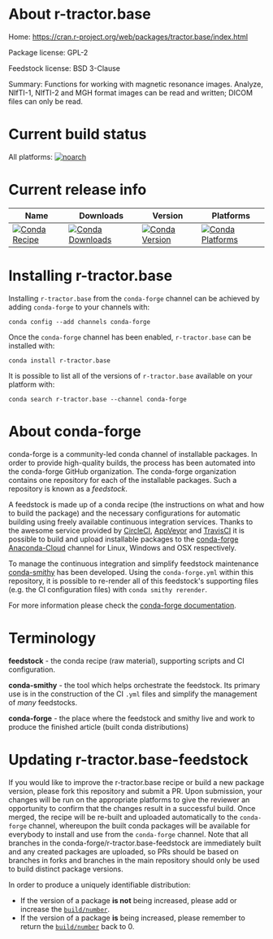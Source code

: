 About r-tractor.base
====================

Home: https://cran.r-project.org/web/packages/tractor.base/index.html

Package license: GPL-2

Feedstock license: BSD 3-Clause

Summary: Functions for working with magnetic resonance images. Analyze, NIfTI-1, NIfTI-2 and MGH format images can be read and written; DICOM files can only be read.



Current build status
====================

All platforms:
[![noarch](https://img.shields.io/circleci/project/github/conda-forge/r-tractor.base-feedstock/master.svg?label=noarch)](https://circleci.com/gh/conda-forge/r-tractor.base-feedstock)

Current release info
====================

| Name | Downloads | Version | Platforms |
| --- | --- | --- | --- |
| [![Conda Recipe](https://img.shields.io/badge/recipe-r--tractor.base-green.svg)](https://anaconda.org/conda-forge/r-tractor.base) | [![Conda Downloads](https://img.shields.io/conda/dn/conda-forge/r-tractor.base.svg)](https://anaconda.org/conda-forge/r-tractor.base) | [![Conda Version](https://img.shields.io/conda/vn/conda-forge/r-tractor.base.svg)](https://anaconda.org/conda-forge/r-tractor.base) | [![Conda Platforms](https://img.shields.io/conda/pn/conda-forge/r-tractor.base.svg)](https://anaconda.org/conda-forge/r-tractor.base) |

Installing r-tractor.base
=========================

Installing `r-tractor.base` from the `conda-forge` channel can be achieved by adding `conda-forge` to your channels with:

```
conda config --add channels conda-forge
```

Once the `conda-forge` channel has been enabled, `r-tractor.base` can be installed with:

```
conda install r-tractor.base
```

It is possible to list all of the versions of `r-tractor.base` available on your platform with:

```
conda search r-tractor.base --channel conda-forge
```


About conda-forge
=================

conda-forge is a community-led conda channel of installable packages.
In order to provide high-quality builds, the process has been automated into the
conda-forge GitHub organization. The conda-forge organization contains one repository
for each of the installable packages. Such a repository is known as a *feedstock*.

A feedstock is made up of a conda recipe (the instructions on what and how to build
the package) and the necessary configurations for automatic building using freely
available continuous integration services. Thanks to the awesome service provided by
[CircleCI](https://circleci.com/), [AppVeyor](https://www.appveyor.com/)
and [TravisCI](https://travis-ci.org/) it is possible to build and upload installable
packages to the [conda-forge](https://anaconda.org/conda-forge)
[Anaconda-Cloud](https://anaconda.org/) channel for Linux, Windows and OSX respectively.

To manage the continuous integration and simplify feedstock maintenance
[conda-smithy](https://github.com/conda-forge/conda-smithy) has been developed.
Using the ``conda-forge.yml`` within this repository, it is possible to re-render all of
this feedstock's supporting files (e.g. the CI configuration files) with ``conda smithy rerender``.

For more information please check the [conda-forge documentation](https://conda-forge.org/docs/).

Terminology
===========

**feedstock** - the conda recipe (raw material), supporting scripts and CI configuration.

**conda-smithy** - the tool which helps orchestrate the feedstock.
                   Its primary use is in the construction of the CI ``.yml`` files
                   and simplify the management of *many* feedstocks.

**conda-forge** - the place where the feedstock and smithy live and work to
                  produce the finished article (built conda distributions)


Updating r-tractor.base-feedstock
=================================

If you would like to improve the r-tractor.base recipe or build a new
package version, please fork this repository and submit a PR. Upon submission,
your changes will be run on the appropriate platforms to give the reviewer an
opportunity to confirm that the changes result in a successful build. Once
merged, the recipe will be re-built and uploaded automatically to the
`conda-forge` channel, whereupon the built conda packages will be available for
everybody to install and use from the `conda-forge` channel.
Note that all branches in the conda-forge/r-tractor.base-feedstock are
immediately built and any created packages are uploaded, so PRs should be based
on branches in forks and branches in the main repository should only be used to
build distinct package versions.

In order to produce a uniquely identifiable distribution:
 * If the version of a package **is not** being increased, please add or increase
   the [``build/number``](https://conda.io/docs/user-guide/tasks/build-packages/define-metadata.html#build-number-and-string).
 * If the version of a package **is** being increased, please remember to return
   the [``build/number``](https://conda.io/docs/user-guide/tasks/build-packages/define-metadata.html#build-number-and-string)
   back to 0.
